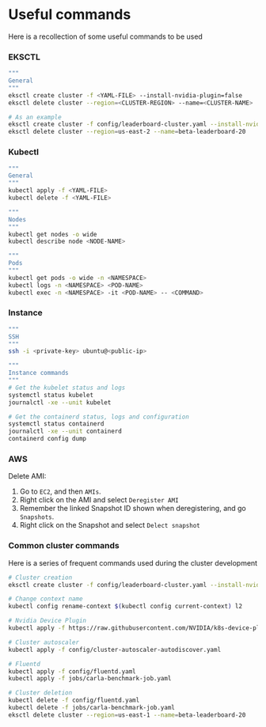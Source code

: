 # Useful commands

Here is a recollection of some useful commands to be used

### EKSCTL

```bash
"""
General
"""
eksctl create cluster -f <YAML-FILE> --install-nvidia-plugin=false
eksctl delete cluster --region=<CLUSTER-REGION> --name=<CLUSTER-NAME>

# As an example
eksctl create cluster -f config/leaderboard-cluster.yaml --install-nvidia-plugin=false
eksctl delete cluster --region=us-east-2 --name=beta-leaderboard-20
```

### Kubectl

```bash
"""
General
"""
kubectl apply -f <YAML-FILE>
kubectl delete -f <YAML-FILE>

"""
Nodes
"""
kubectl get nodes -o wide
kubectl describe node <NODE-NAME>

"""
Pods
"""
kubectl get pods -o wide -n <NAMESPACE>
kubectl logs -n <NAMESPACE> <POD-NAME>
kubectl exec -n <NAMESPACE> -it <POD-NAME> -- <COMMAND>
```

### Instance

```bash
"""
SSH
"""
ssh -i <private-key> ubuntu@<public-ip>

"""
Instance commands
"""
# Get the kubelet status and logs
systemctl status kubelet
journalctl -xe --unit kubelet

# Get the containerd status, logs and configuration
systemctl status containerd
journalctl -xe --unit containerd
containerd config dump
```

### AWS

Delete AMI:
1. Go to `EC2`, and then `AMIs`.
1. Right click on the AMI and select `Deregister AMI`
1. Remember the linked Snapshot ID shown when deregistering, and go `Snapshots`.
1. Right click on the Snapshot and select `Delect snapshot`


### Common cluster commands

Here is a series of frequent commands used during the cluster development

```bash
# Cluster creation
eksctl create cluster -f config/leaderboard-cluster.yaml --install-nvidia-plugin=false

# Change context name
kubectl config rename-context $(kubectl config current-context) l2

# Nvidia Device Plugin
kubectl apply -f https://raw.githubusercontent.com/NVIDIA/k8s-device-plugin/v0.14.0/nvidia-device-plugin.yml

# Cluster autoscaler
kubectl apply -f config/cluster-autoscaler-autodiscover.yaml

# Fluentd
kubectl apply -f config/fluentd.yaml
kubectl apply -f jobs/carla-benchmark-job.yaml

# Cluster deletion
kubectl delete -f config/fluentd.yaml
kubectl delete -f jobs/carla-benchmark-job.yaml
eksctl delete cluster --region=us-east-1 --name=beta-leaderboard-20
```
